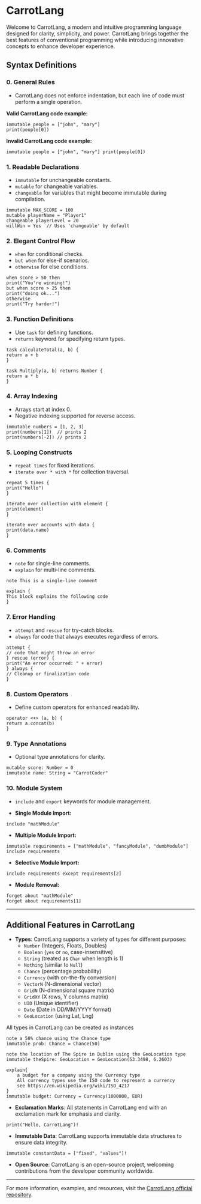 # CarrotLang

Welcome to CarrotLang, a modern and intuitive programming language designed for clarity, simplicity, and power. CarrotLang brings together the best features of conventional programming while introducing innovative concepts to enhance developer experience.

## Syntax Definitions

### 0. General Rules
- CarrotLang does not enforce indentation, but each line of code must perform a single operation.

**Valid CarrotLang code example:**
```carrot
immutable people = ["john", "mary"]
print(people[0])
```

**Invalid CarrotLang code example:**
```carrot
immutable people = ["john", "mary"] print(people[0])
```

### 1. Readable Declarations
- `immutable` for unchangeable constants.
- `mutable` for changeable variables.
- `changeable` for variables that might become immutable during compilation.

```carrot
immutable MAX_SCORE = 100
mutable playerName = "Player1"
changeable playerLevel = 20
willWin = Yes  // Uses 'changeable' by default
```

### 2. Elegant Control Flow
- `when` for conditional checks.
- `but when` for else-if scenarios.
- `otherwise` for else conditions.

```carrot
when score > 50 then
print("You're winning!")
but when score > 25 then
print("doing ok...")
otherwise
print("Try harder!")
```

### 3. Function Definitions
- Use `task` for defining functions.
- `returns` keyword for specifying return types.

```carrot
task calculateTotal(a, b) {
return a + b
}

task Multiply(a, b) returns Number {
return a * b
}
```

### 4. Array Indexing
- Arrays start at index 0.
- Negative indexing supported for reverse access.

```carrot
immutable numbers = [1, 2, 3]
print(numbers[1])  // prints 2
print(numbers[-2]) // prints 2
```

### 5. Looping Constructs
- `repeat times` for fixed iterations.
- `iterate over * with *` for collection traversal.

```carrot
repeat 5 times {
print("Hello")
}

iterate over collection with element {
print(element)
}

iterate over accounts with data {
print(data.name)
}
```

### 6. Comments
- `note` for single-line comments.
- `explain` for multi-line comments.

```carrot
note This is a single-line comment

explain {
This block explains the following code
}
```

### 7. Error Handling
- `attempt` and `rescue` for try-catch blocks.
- `always` for code that always executes regardless of errors.

```carrot
attempt {
// code that might throw an error
} rescue (error) {
print("An error occurred: " + error)
} always {
// Cleanup or finalization code
}
```

### 8. Custom Operators
- Define custom operators for enhanced readability.

```carrot
operator <+> (a, b) {
return a.concat(b)
}
```

### 9. Type Annotations
- Optional type annotations for clarity.
```carrot
mutable score: Number = 0
immutable name: String = "CarrotCoder"
```

### 10. Module System
- `include` and `export` keywords for module management.

- **Single Module Import:**
```carrot
include "mathModule"
```

- **Multiple Module Import:**
```carrot
immutable requirements = ["mathModule", "fancyModule", "dumbModule"]
include requirements
```

- **Selective Module Import:**
```carrot
include requirements except requirements[2]
```

- **Module Removal:**
```carrot
forget about "mathModule"
forget about requirements[1]
```

---

## Additional Features in CarrotLang

- **Types**: CarrotLang supports a variety of types for different purposes:
  - `Number` (Integers, Floats, Doubles)
  - `Boolean` (`yes` or `no`, case-insensitive)
  - `String` (treated as `Char` when length is 1)
  - `Nothing` (similar to `Null`)
  - `Chance` (percentage probability)
  - `Currency` (with on-the-fly conversion)
  - `VectorN` (N-dimensional vector)
  - `GridN` (N-dimensional square matrix)
  - `GridXY` (X rows, Y columns matrix)
  - `UID` (Unique identifier)
  - `Date` (Date in DD/MM/YYYY format)
  - `GeoLocation` (using Lat, Lng)

All types in CarrotLang can be created as instances
```carrot
note a 50% chance using the Chance type
immutable prob: Chance = Chance(50)

note the location of The Spire in Dublin using the GeoLocation type
immutable theSpire: GeoLocation = GeoLocation(53.3498, 6.2603)

explain{
    a budget for a company using the Currency type
    All currency types use the ISO code to represent a currency
    see https://en.wikipedia.org/wiki/ISO_4217
}
immutable budget: Currency = Currency(1000000, EUR)
```

- **Exclamation Marks**: All statements in CarrotLang end with an exclamation mark for emphasis and clarity.

```carrot
print("Hello, CarrotLang")!
```

- **Immutable Data**: CarrotLang supports immutable data structures to ensure data integrity.

```carrot
immutable constantData = ["fixed", "values"]!
```

- **Open Source**: CarrotLang is an open-source project, welcoming contributions from the developer community worldwide.

---

For more information, examples, and resources, visit the [CarrotLang official repository](https://github.com/CarrotLang/CarrotLang).